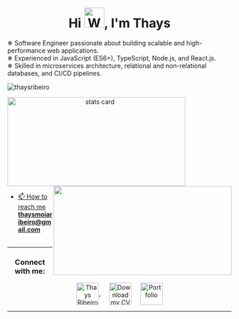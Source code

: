 <h1 align="center">Hi <img src="https://raw.githubusercontent.com/nixin72/nixin72/master/wave.gif" 
         alt="Waving hand animated gif"
         height="45"
         width="45" />, I'm Thays</h1>

❄ Software Engineer passionate about building scalable and high-performance web applications.<br>
❄ Experienced in JavaScript (ES6+), TypeScript, Node.js, and React.js.<br>
❄ Skilled in microservices architecture, relational and non-relational databases, and CI/CD pipelines.

<p align="left"> <img src="https://komarev.com/ghpvc/?username=thaysribeiro&label=Profile%20views&color=0e75b6&style=flat" alt="thaysribeiro" /> </p>
<p>
<a align= "center" href="https://github.com/ThayRibeiro0">
<img alt= "stats card" height="200px" width="400" src="https://github-readme-streak-stats.herokuapp.com/?user=ThayRibeiro0&theme=radical">
<img align="right" height="200px" width="400" src="https://github-readme-stats.vercel.app/api?username=ThayRibeiro0&count_private=true&theme=radical&show_icons=true" />
</p>

 - 📫 How to reach me **thaysmoiaribeiro@gmail.com**
<br><br>
<hr>

<h3 align="center">Connect with me:</h3>
<p align="center">
<a href="https://www.linkedin.com/in/thays-ribeiro-maher-475b39275/" target="blank">
    <img align="center" src="https://img.icons8.com/cute-clipart/64/000000/linkedin.png" alt="Thays Ribeiro" height="50" width="50" />
</a>&nbsp;&nbsp;&nbsp;&nbsp;
<a href="https://docs.google.com/document/d/1NvD7ixQeb_O6V_vM9_0iKuTGnJd7WrGHpkpbBC_Zu-M/edit?usp=sharing" target="blank"><img align="center" src="https://img.icons8.com/plasticine/64/000000/pdf.png" alt="Download my CV" height="50" width="50" /></a>&nbsp;&nbsp;&nbsp;&nbsp;
<a href="https://react-homework-portfolio.netlify.app/" target="blank"><img align="center" src="https://img.icons8.com/plasticine/64/000000/document.png" alt="Portfolio" height="50" width="50" /></a>
</p>

<hr>
